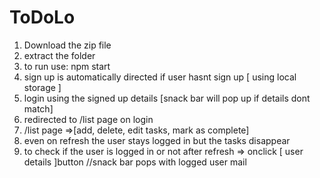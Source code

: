 # ToDoLo

1. Download the zip file
2. extract the folder
3. to run use: npm start
4. sign up is automatically directed if user hasnt sign up [ using local storage ]
5. login using the signed up details [snack bar will pop up if details dont match]
6. redirected to /list page on login
7. /list page =>[add, delete, edit tasks, mark as complete]
8. even on refresh the user stays logged in but the tasks disappear
9. to check if the user is logged in or not after refresh => onclick [
    user details
]button 
//snack bar pops with logged user mail 

